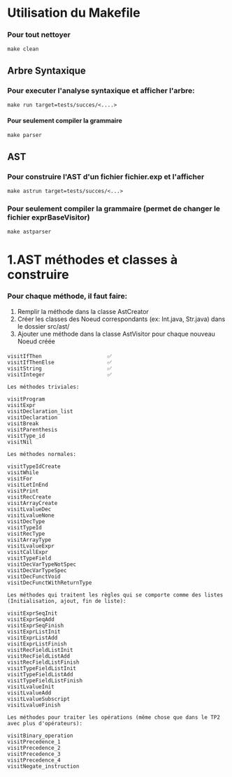 # Utilisation du Makefile

### Pour tout nettoyer
    make clean

## Arbre Syntaxique
### Pour executer l'analyse syntaxique et afficher l'arbre:
    make run target=tests/succes/<....>

#### Pour seulement compiler la grammaire
    make parser

## AST
### Pour construire l'AST d'un fichier fichier.exp et l'afficher 
    make astrun target=tests/succes/<...>

### Pour seulement compiler la grammaire (permet de changer le fichier exprBaseVisitor)
    make astparser

# 1.AST méthodes et classes à construire
### Pour chaque méthode, il faut faire:
1) Remplir la méthode dans la classe AstCreator
2) Créer les classes des Noeud correspondants (ex: Int.java, Str.java) dans le dossier src/ast/
3) Ajouter une méthode dans la classe AstVisitor pour chaque nouveau Noeud créée
####
    
    visitIfThen                     ✅
    visitIfThenElse                 ✅
    visitString                     ✅
    visitInteger                    ✅

    Les méthodes triviales:

    visitProgram
    visitExpr
    visitDeclaration_list
    visitDeclaration
    visitBreak
    visitParenthesis
    visitType_id
    visitNil

    Les méthodes normales:

    visitTypeIdCreate
    visitWhile
    visitFor
    visitLetInEnd
    visitPrint
    visitRecCreate
    visitArrayCreate
    visitLvalueDec
    visitLvalueNone
    visitDecType
    visitTypeId
    visitRecType
    visitArrayType
    visitLvalueExpr 
    visitCallExpr
    visitTypeField
    visitDecVarTypeNotSpec
    visitDecVarTypeSpec
    visitDecFunctVoid
    visitDecFunctWithReturnType
    
    Les méthodes qui traitent les règles qui se comporte comme des listes (Initialisation, ajout, fin de liste):

    visitExprSeqInit
    visitExprSeqAdd
    visitExprSeqFinish
    visitExprListInit
    visitExprListAdd
    visitExprListFinish
    visitRecFieldListInit
    visitRecFieldListAdd
    visitRecFieldListFinish
    visitTypeFieldListInit
    visitTypeFieldListAdd
    visitTypeFieldListFinish
    visitLvalueInit
    visitLvalueAdd
    visitLvalueSubscript
    visitLvalueFinish

    Les méthodes pour traiter les opérations (même chose que dans le TP2 avec plus d'opérateurs):

    visitBinary_operation
    visitPrecedence_1
    visitPrecedence_2
    visitPrecedence_3
    visitPrecedence_4
    visitNegate_instruction
